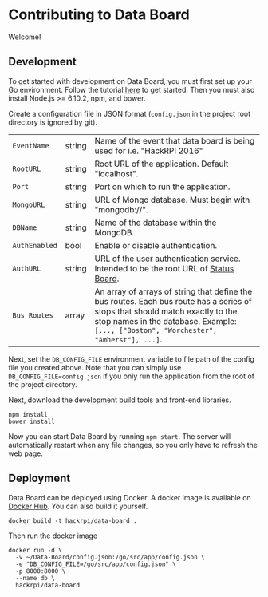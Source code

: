 # Contributing to Data Board

Welcome!

## Development

To get started with development on Data Board, you must first set up your Go environment. Follow
the tutorial [here](https://golang.org/doc/install) to get started. Then you must also install
Node.js >= 6.10.2, npm, and bower.

Create a configuration file in JSON format (`config.json` in the project root directory is ignored
by git).

|               |        |          |
| ------------- |--------|----------|
| `EventName`   | string | Name of the event that data board is being used for i.e. "HackRPI 2016" |
| `RootURL`     | string | Root URL of the application. Default "localhost".                       |
| `Port`        | string | Port on which to run the application.                                   |
| `MongoURL`    | string | URL of Mongo database. Must begin with "mongodb://".                    |
| `DBName`      | string | Name of the database within the MongoDB.                                |
| `AuthEnabled` | bool   | Enable or disable authentication.                                       |
| `AuthURL`     | string | URL of the user authentication service. Intended to be the root URL of [Status Board](https://github.com/hack-rpi/status-board). |
| `Bus Routes`  | array  | An array of arrays of string that define the bus routes. Each bus route has a series of stops that should match exactly to the stop names in the database. Example: `[..., ["Boston", "Worchester", "Amherst"], ...]`. |

Next, set the `DB_CONFIG_FILE` environment variable to file path of the config file you created
above. Note that you can simply use `DB_CONFIG_FILE=config.json` if you only run the application
from the root of the project directory.

Next, download the development build tools and front-end libraries.

```shell
npm install
bower install
```

Now you can start Data Board by running `npm start`. The server will automatically restart when any
file changes, so you only have to refresh the web page.


## Deployment

Data Board can be deployed using Docker. A docker image is available on 
[Docker Hub](https://hub.docker.com/r/hackrpi/status-board/). You can also build it yourself.

```shell
docker build -t hackrpi/data-board .
```

Then run the docker image

```shell
docker run -d \
  -v ~/Data-Board/config.json:/go/src/app/config.json \
  -e "DB_CONFIG_FILE=/go/src/app/config.json" \
  -p 8000:8000 \
  --name db \
  hackrpi/data-board
```

